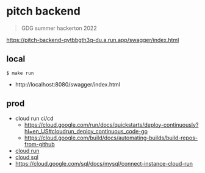 # pitch backend
> GDG summer hackerton 2022

https://pitch-backend-qytbbgth3q-du.a.run.app/swagger/index.html

## local
```
$ make run
```

- http://localhost:8080/swagger/index.html

## prod

- cloud run ci/cd
  - https://cloud.google.com/run/docs/quickstarts/deploy-continuously?hl=en_US#cloudrun_deploy_continuous_code-go
  - https://cloud.google.com/build/docs/automating-builds/build-repos-from-github
- [cloud run](https://cloud.google.com/run/docs/quickstarts/deploy-continuously?hl=en_US)
- [cloud sql](https://cloud.google.com/sql/docs/mysql/connect-run)
- https://cloud.google.com/sql/docs/mysql/connect-instance-cloud-run

```

```